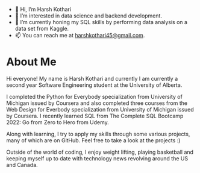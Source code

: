 - 👋 Hi, I’m Harsh Kothari
- 👀 I’m interested in data science and backend development.
- 🌱 I’m currently honing my SQL skills by performing data analysis on a data set from Kaggle.
- 📫 You can reach me at harshkothari45@gmail.com. 

# About Me

Hi everyone! My name is Harsh Kothari and currently I am currently a second year Software Engineering student at the University of Alberta. 

I completed the Python for Everybody specialization from University of Michigan issued by Coursera and also completed three courses from the Web Design for Everbody specialization
from University of Michigan issued by Coursera. I recently learned SQL from The Complete SQL Bootcamp 2022: Go from Zero to Hero from Udemy. 

Along with learning, I try to apply my skills through some various projects, many of which are on GitHub. Feel free to take a look at the projects :)

Outside of the world of coding, I enjoy weight lifting, playing basketball and keeping myself up to date with technology news revolving around the US and Canada. 
